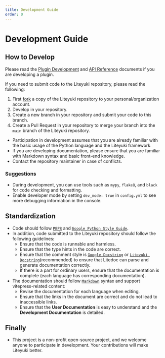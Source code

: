 ```yaml
---
title: Development Guide
order: 0
---
```

# Development Guide

## How to Develop
Please read the [Plugin Development](./plugin) and [API Reference](./api/) documents if you are developing a plugin.

If you need to submit code to the Liteyuki repository, please read the following:
1. First [fork](https://github.com/LiteyukiStudio/LiteyukiBot/fork) a copy of the Liteyuki repository to your personal/organization account.
2. Develop in your repository.
3. Create a new branch in your repository and submit your code to this branch.
4. Create a Pull Request in your repository to merge your branch into the `main` branch of the Liteyuki repository.

- Participation in development assumes that you are already familiar with the basic usage of the Python language and the Liteyuki framework. 
- If you are developing documentation, please ensure that you are familiar with Markdown syntax and basic front-end knowledge.
- Contact the repository maintainer in case of conflicts.

### Suggestions
- During development, you can use tools such as `mypy`, `flake8`, and `black` for code checking and formatting.
- Enable developer mode by setting `dev_mode: true` in `config.yml` to see more debugging information in the console.

## Standardization
- Code should follow [`PEP8`](https://pep8.org/) and [`Google Python Style Guide`](https://google.github.io/styleguide/pyguide.html).
- In addition, code submitted to the Liteyuki repository should follow the following guidelines:
  - Ensure that the code is runnable and harmless.
  - Ensure that the type hints in the code are correct.
  - Ensure that the comment style is [`Google Docstring`](https://google.github.io/styleguide/pyguide.html) or 
  [`Liteyuki Docstring`](https://github.com/LiteyukiStudio/litedoc)(recommended) to ensure that Litedoc can parse and generate documentation correctly.
  - If there is a part for ordinary users, ensure that the documentation is complete (each language has corresponding documentation).
- The documentation should follow [`Markdown`](https://www.markdownguide.org/) syntax and support vitepress-related content:
  - Revise the documentation for each language when editing.
  - Ensure that the links in the document are correct and do not lead to inaccessible links.
  - Ensure that the **User Documentation** is easy to understand and the **Development Documentation** is detailed.

## Finally
- This project is a non-profit open-source project, and we welcome anyone to participate in development. Your contributions will make Liteyuki better.